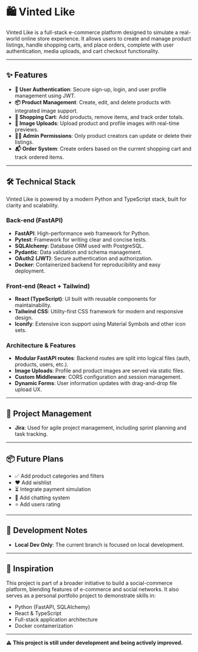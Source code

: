 # 🛍️ Vinted Like

Vinted Like is a full-stack e-commerce platform designed to simulate a real-world online store experience. It allows users to create and manage product listings, handle shopping carts, and place orders, complete with user authentication, media uploads, and cart checkout functionality.

---

## ✨ Features

* **🧾 User Authentication**: Secure sign-up, login, and user profile management using JWT.
* **📦 Product Management**: Create, edit, and delete products with integrated image support.
* **🛒 Shopping Cart**: Add products, remove items, and track order totals.
* **📸 Image Uploads**: Upload product and profile images with real-time previews.
* **🧑‍💼 Admin Permissions**: Only product creators can update or delete their listings.
* **📬 Order System**: Create orders based on the current shopping cart and track ordered items.

---

## 🛠 Technical Stack

Vinted Like is powered by a modern Python and TypeScript stack, built for clarity and scalability.

### Back-end (FastAPI)

* **FastAPI**: High-performance web framework for Python.
* **Pytest**: Framework for writing clear and concise tests.
* **SQLAlchemy**: Database ORM used with PostgreSQL.
* **Pydantic**: Data validation and schema management.
* **OAuth2 (JWT)**: Secure authentication and authorization.
* **Docker**: Containerized backend for reproducibility and easy deployment.

### Front-end (React + Tailwind)

* **React (TypeScript)**: UI built with reusable components for maintainability.
* **Tailwind CSS**: Utility-first CSS framework for modern and responsive design.
* **Iconify**: Extensive icon support using Material Symbols and other icon sets.

### Architecture & Features

* **Modular FastAPI routes**: Backend routes are split into logical files (auth, products, users, etc.).
* **Image Uploads**: Profile and product images are served via static files.
* **Custom Middleware**: CORS configuration and session management.
* **Dynamic Forms**: User information updates with drag-and-drop file upload UX.

---

## 🚀 Project Management

* **Jira**: Used for agile project management, including sprint planning and task tracking.

---

## 📦 Future Plans

* ✅ Add product categories and filters
* ❤️ Add wishlist
* ⏳ Integrate payment simulation
* 💬 Add chatting system
* ⭐️ Add users rating

---

## 🧪 Development Notes

* **Local Dev Only**: The current branch is focused on local development.

---

## 🧠 Inspiration

This project is part of a broader initiative to build a social-commerce platform, blending features of e-commerce and social networks. It also serves as a personal portfolio project to demonstrate skills in:

* Python (FastAPI, SQLAlchemy)
* React & TypeScript
* Full-stack application architecture
* Docker containerization

---

⚠️ **This project is still under development and being actively improved.**